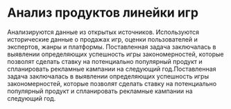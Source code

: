 # Анализ продуктов линейки игр
Анализируются данные из открытых источников. Используются исторические данные о продажах игр, оценки пользователей и экспертов, жанры и платформы. 
Поставленная задача заключалась в выявлении определяющих успешность игры закономерностей, которые позволят сделать ставку на потенциально популярный продукт и спланировать рекламные кампании на следующий год.Поставленная задача заключалась в выявлении определяющих успешность игры закономерностей, которые позволят сделать ставку на потенциально популярный продукт и спланировать рекламные кампании на следующий год.
